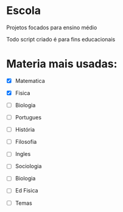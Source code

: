 # Escola
Projetos focados para ensino médio


Todo script criado é para fins educacionais

# Materia mais usadas:
- [X] Matematica 
- [X] Fisica
- [ ] Biologia
- [ ] Portugues
- [ ] História
- [ ] Filosofia
- [ ] Ingles
- [ ] Sociologia
- [ ] Biologia
- [ ] Ed Fisica
- [ ] Temas








